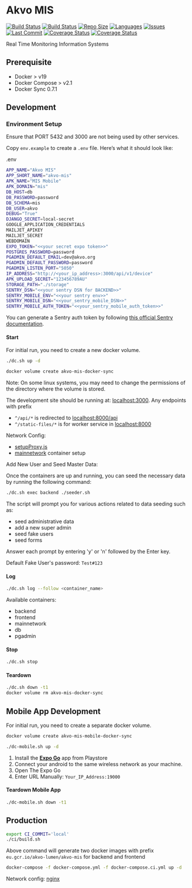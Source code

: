 # Akvo MIS

[![Build Status](https://github.com/akvo/akvo-mis/actions/workflows/main.yml/badge.svg)](https://github.com/akvo/akvo-mis/actions/workflows/main.yml?query=branch%3Amain) [![Build Status](https://github.com/akvo/akvo-mis/actions/workflows/apk-release.yml/badge.svg)](https://github.com/akvo/akvo-mis/actions/workflows/apk-release.yml?query=branch%3Amain) [![Repo Size](https://img.shields.io/github/repo-size/akvo/akvo-mis)](https://img.shields.io/github/repo-size/akvo/akvo-mis) [![Languages](https://img.shields.io/github/languages/count/akvo/akvo-mis)](https://img.shields.io/github/languages/count/akvo/akvo-mis) [![Issues](https://img.shields.io/github/issues/akvo/akvo-mis)](https://img.shields.io/github/issues/akvo/akvo-mis) [![Last Commit](https://img.shields.io/github/last-commit/akvo/akvo-mis/main)](https://img.shields.io/github/last-commit/akvo/akvo-mis/main) [![Coverage Status](https://coveralls.io/repos/github/akvo/akvo-mis/badge.svg)](https://coveralls.io/github/akvo/akvo-mis) [![Coverage Status](https://img.shields.io/readthedocs/akvo-mis?label=read%20the%20docs)](https://akvo-mis.readthedocs.io/en/latest)

Real Time Monitoring Information Systems

## Prerequisite

- Docker > v19
- Docker Compose > v2.1
- Docker Sync 0.7.1

## Development

### Environment Setup

Ensure that PORT 5432 and 3000 are not being used by other services.

Copy `env.example` to create a `.env` file. Here’s what it should look like:

.env

```bash
APP_NAME="Akvo MIS"
APP_SHORT_NAME="akvo-mis"
APK_NAME="MIS Mobile"
APK_DOMAIN="mis"
DB_HOST=db
DB_PASSWORD=password
DB_SCHEMA=mis
DB_USER=akvo
DEBUG="True"
DJANGO_SECRET=local-secret
GOOGLE_APPLICATION_CREDENTIALS
MAILJET_APIKEY
MAILJET_SECRET
WEBDOMAIN
EXPO_TOKEN="<<your secret expo token>>"
POSTGRES_PASSWORD=password
PGADMIN_DEFAULT_EMAIL=dev@akvo.org
PGADMIN_DEFAULT_PASSWORD=password
PGADMIN_LISTEN_PORT="5050"
IP_ADDRESS="http://<your_ip_address>:3000/api/v1/device"
APK_UPLOAD_SECRET="123456789AU"
STORAGE_PATH="./storage"
SENTRY_DSN="<<your sentry DSN for BACKEND>>"
SENTRY_MOBILE_ENV="<<your sentry env>>"
SENTRY_MOBILE_DSN="<<your_sentry_mobile_DSN>>"
SENTRY_MOBILE_AUTH_TOKEN="<<your_sentry_mobile_auth_token>>"
```


You can generate a Sentry auth token by following [this official Sentry documentation](https://docs.sentry.io/account/auth-tokens/).

#### Start

For initial run, you need to create a new docker volume.

```bash
./dc.sh up -d
```

```bash
docker volume create akvo-mis-docker-sync
```

Note: On some linux systems, you may need to change the permissions of the directory where the volume is stored.

The development site should be running at: [localhost:3000](http://localhost:3000). Any endpoints with prefix

- `^/api/*` is redirected to [localhost:8000/api](http://localhost:8000/api)
- `^/static-files/*` is for worker service in [localhost:8000](http://localhost:8000/static-files)

Network Config:

- [setupProxy.js](https://github.com/akvo/akvo-mis/blob/main/frontend/src/setupProxy.js)
- [mainnetwork](https://github.com/akvo/akvo-mis/blob/docker-compose.override.yml#L4-L8) container setup

Add New User and Seed Master Data:

Once the containers are up and running, you can seed the necessary data by running the following command:

```bash
./dc.sh exec backend ./seeder.sh
```

The script will prompt you for various actions related to data seeding such as:

- seed administrative data
- add a new super admin
- seed fake users
- seed forms

Answer each prompt by entering 'y' or 'n' followed by the Enter key.

Default Fake User's password: `Test#123`

#### Log

```bash
./dc.sh log --follow <container_name>
```

Available containers:

- backend
- frontend
- mainnetwork
- db
- pgadmin

#### Stop

```bash
./dc.sh stop
```

#### Teardown

```bash
./dc.sh down -t1
docker volume rm akvo-mis-docker-sync
```

## Mobile App Development

For initial run, you need to create a separate docker volume.

```bash
docker volume create akvo-mis-mobile-docker-sync
```

```bash
./dc-mobile.sh up -d
```

1. Install the [**Expo Go**](https://play.google.com/store/apps/details?id=host.exp.exponent&hl=en&gl=US&pli=1) app from Playstore
2. Connect your android to the same wireless network as your machine.
3. Open The Expo Go
4. Enter URL Manually: `Your_IP_Address:19000`

#### Teardown Mobile App

```bash
./dc-mobile.sh down -t1
```

## Production

```bash
export CI_COMMIT='local'
./ci/build.sh
```

Above command will generate two docker images with prefix `eu.gcr.io/akvo-lumen/akvo-mis` for backend and frontend

```bash
docker-compose -f docker-compose.yml -f docker-compose.ci.yml up -d
```

Network config: [nginx](https://github.com/akvo/akvo-mis/blob/main/frontend/nginx/conf.d/default.conf)
